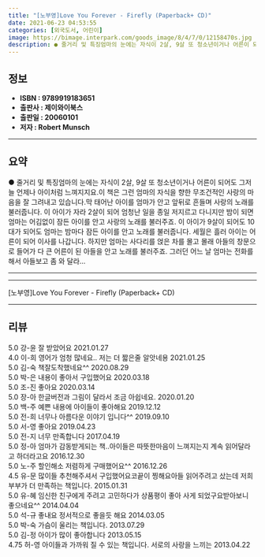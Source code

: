 ```yaml
---
title: "[노부영]Love You Forever - Firefly (Paperback+ CD)"
date: 2021-06-23 04:53:55
categories: [외국도서, 어린이]
image: https://bimage.interpark.com/goods_image/8/4/7/0/12158470s.jpg
description: ● 줄거리 및 특징엄마의 눈에는 자식이 2살, 9살 또 청소년이거나 어른이 되어도 그저 늘 언제나 아이처럼 느껴지지요.이 책은 그런 엄마의 자식을 향한 무조건적인 사랑의 마음을 잘 그려내고 있습니다.막 태어난 아이를 엄마가 안고 앞뒤로 흔들며 사랑의 노래를 불러줍니다. 이 아이가 자라
---
```


## **정보**

- **ISBN : 9789919183651**
- **출판사 : 제이와이북스**
- **출판일 : 20060101**
- **저자 : Robert Munsch**

------



## **요약**

●  줄거리 및 특징엄마의 눈에는 자식이 2살, 9살 또 청소년이거나 어른이 되어도 그저 늘 언제나 아이처럼 느껴지지요.이 책은 그런 엄마의 자식을 향한 무조건적인 사랑의 마음을 잘 그려내고 있습니다.막 태어난 아이를 엄마가 안고 앞뒤로 흔들며 사랑의 노래를 불러줍니다. 이 아이가 자라 2살이 되어 엄청난 일을 종일 저지르고 다니지만 밤이 되면 엄마는 어김없이 잠든 아이를 안고 사랑의 노래를 불러주죠. 이 아이가 9살이 되어도 10대가 되어도 엄마는 밤마다 잠든 아이를 안고 노래를 불러줍니다. 세월은 흘러 아이는 어른이 되어 이사를 나갑니다. 하지만 엄마는 사다리를 얹은 차를 몰고 몰래 아들의 창문으로 들어가 다 큰 어른이 된 아들을 안고 노래를 불러주죠. 그러던 어느 날 엄마는 전화를 해서 아들보고 좀 와 달라...

------



------


[노부영]Love You Forever - Firefly (Paperback+ CD) 

------


## **리뷰** 

5.0 강-윤 잘 받았어요 2021.01.27 <br/>4.0 이-희 영어가 엄청 많네요.. 저는 더 짧은줄 알앗네용 2021.01.25 <br/>5.0 김-숙 책잘도착했네요^^   2020.08.29 <br/>5.0 박-은 내용이 좋아서 구입했어요 2020.03.18 <br/>5.0 조-진 좋아요 2020.03.14 <br/>5.0 장-아 한글버전과 그림이 달라서 조금 아쉽네요. 2020.01.20 <br/>5.0 백-주 예쁜 내용에 아이들이 좋아해요 2019.12.12 <br/>5.0 전-희 너무나 아름다운 이야기 입니다^^ 2019.09.10 <br/>5.0 서-영 좋아요 2019.04.23 <br/>5.0 전-지 너무 만족합니다 2017.04.19 <br/>5.0 정-아 엄마가 감동받게되는 책‥아이들은 따뜻한마음이 느껴지는지 계속 읽어달라고 하더라고요 2016.12.30 <br/>5.0 노-주 할인해소 저렴하게 구매했어요^^ 2016.12.26 <br/>4.5 유-문 많이들 추천해주셔서 구입했어요코끝이 찡해요아들  읽어주려고 샀는데 저희 부부가 더 만족하는 책입니다. 2015.01.31 <br/>5.0 유-혜 임신한 친구에게 주려고 고민하다가 상품평이 좋아 사게 되었구요받아보니 좋으네요^^ 2014.04.04 <br/>5.0 석-규 좋내요 정서적으로 좋을듯 해요 2014.03.05 <br/>5.0 박-숙 가슴이 울리는 책입니다. 2013.07.29 <br/>5.0 김-정 아이가 많이 좋아합니다 2013.05.15 <br/>4.75 허-영 아이들과 가까워  질 수 있는 책입니다. 서로의 사랑을 느끼는 2013.04.22 <br/>